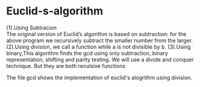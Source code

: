 # Euclid-s-algorithm
(1).Using Subtracion <br />
The original version of Euclid’s algorithm is based on subtraction: for the above program we recursively subtract the smaller number from the larger.<br />
(2).Using division, we call a function while a is not
divisible by b.
(3).Using binary,This algorithm finds the gcd using only subtraction, binary representation, shifting and parity testing. We will use a divide and conquer technique.
But they are both reculsive functions


The file gcd shows the implementation of euclid's alogrithm using division.
